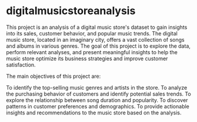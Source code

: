 # digitalmusicstoreanalysis
This project is an analysis of a digital music store's dataset to gain insights into its sales, customer behavior, and popular music trends. The digital music store, located in an imaginary city, offers a vast collection of songs and albums in various genres. The goal of this project is to explore the data, perform relevant analyses, and present meaningful insights to help the music store optimize its business strategies and improve customer satisfaction.

The main objectives of this project are:

To identify the top-selling music genres and artists in the store.
To analyze the purchasing behavior of customers and identify potential sales trends.
To explore the relationship between song duration and popularity.
To discover patterns in customer preferences and demographics.
To provide actionable insights and recommendations to the music store based on the analysis.
